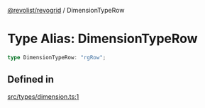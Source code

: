 [@revolist/revogrid](README.md) / DimensionTypeRow

# Type Alias: DimensionTypeRow

```ts
type DimensionTypeRow: "rgRow";
```

## Defined in

[src/types/dimension.ts:1](https://github.com/revolist/revogrid/blob/a84fead7f1878a976ea465cbf9b4f0472345b7b1/src/types/dimension.ts#L1)
